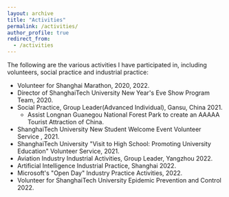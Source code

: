 ```yaml
---
layout: archive
title: "Activities"
permalink: /activities/
author_profile: true
redirect_from:
  - /activities
---
```

The following are the various activities I have participated in, including volunteers, social practice and industrial practice:

* Volunteer for Shanghai Marathon, 2020, 2022.
* Director of ShanghaiTech University New Year's Eve Show Program Team, 2020.
* Social Practice, Group Leader(Advanced Individual), Gansu, China 2021.
  * Assist Longnan Guanegou National Forest Park to create an AAAAA Tourist Attraction of China.
* ShanghaiTech University New Student Welcome Event Volunteer Service , 2021.
* ShanghaiTech University "Visit to High School: Promoting University Education" Volunteer Service, 2021.
* Aviation Industry Industrial Activities, Group Leader, Yangzhou 2022.
* Artificial Intelligence Industrial Practice, Shanghai 2022.
* Microsoft's "Open Day" Industry Practice Activities, 2022.
* Volunteer for ShanghaiTech University Epidemic Prevention and Control 2022.
